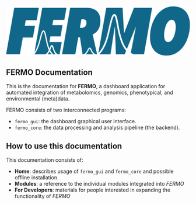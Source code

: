 ![FERMO logo](./assets/images/fermo_logo.svg)

## FERMO Documentation

This is the documentation for **FERMO**, a dashboard application for automated integration of metabolomics, genomics, phenotypical, and environmental (meta)data. 

FERMO consists of two interconnected programs:

- `fermo_gui`: the dashboard graphical user interface. 
- `fermo_core`: the data processing and analysis pipeline (the backend).


## How to use this documentation

This documentation consists of: 

- **Home**: describes usage of `fermo_gui` and `fermo_core` and possible offline installation.
- **Modules**: a reference to the individual modules integrated into *FERMO*
- **For Developers**: materials for people interested in expanding the functionality of *FERMO*